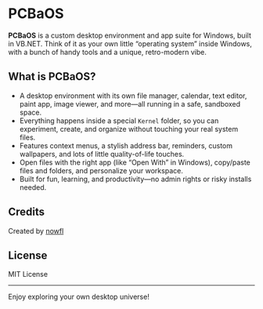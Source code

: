 # PCBaOS

**PCBaOS** is a custom desktop environment and app suite for Windows, built in VB.NET. Think of it as your own little “operating system” inside Windows, with a bunch of handy tools and a unique, retro-modern vibe.

## What is PCBaOS?

- A desktop environment with its own file manager, calendar, text editor, paint app, image viewer, and more—all running in a safe, sandboxed space.
- Everything happens inside a special `Kernel` folder, so you can experiment, create, and organize without touching your real system files.
- Features context menus, a stylish address bar, reminders, custom wallpapers, and lots of little quality-of-life touches.
- Open files with the right app (like “Open With” in Windows), copy/paste files and folders, and personalize your workspace.
- Built for fun, learning, and productivity—no admin rights or risky installs needed.

## Credits

Created by [nowfl](https://github.com/nowfl)  

## License

MIT License

---

Enjoy exploring your own desktop universe!
